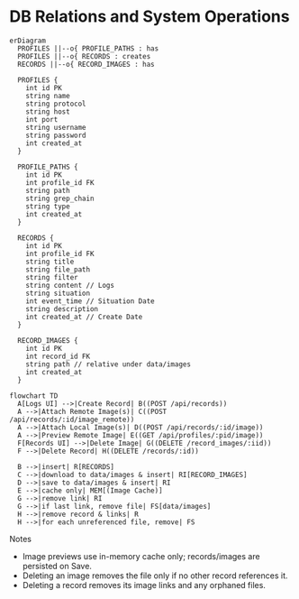 # DB Relations and System Operations

```mermaid
erDiagram
  PROFILES ||--o{ PROFILE_PATHS : has
  PROFILES ||--o{ RECORDS : creates
  RECORDS ||--o{ RECORD_IMAGES : has

  PROFILES {
    int id PK
    string name
    string protocol
    string host
    int port
    string username
    string password
    int created_at
  }

  PROFILE_PATHS {
    int id PK
    int profile_id FK
    string path
    string grep_chain
    string type
    int created_at
  }

  RECORDS {
    int id PK
    int profile_id FK
    string title
    string file_path
    string filter
    string content // Logs
    string situation
    int event_time // Situation Date
    string description
    int created_at // Create Date
  }

  RECORD_IMAGES {
    int id PK
    int record_id FK
    string path // relative under data/images
    int created_at
  }
```

```mermaid
flowchart TD
  A[Logs UI] -->|Create Record| B((POST /api/records))
  A -->|Attach Remote Image(s)| C((POST /api/records/:id/image_remote))
  A -->|Attach Local Image(s)| D((POST /api/records/:id/image))
  A -->|Preview Remote Image| E((GET /api/profiles/:pid/image))
  F[Records UI] -->|Delete Image| G((DELETE /record_images/:iid))
  F -->|Delete Record| H((DELETE /records/:id))

  B -->|insert| R[RECORDS]
  C -->|download to data/images & insert| RI[RECORD_IMAGES]
  D -->|save to data/images & insert| RI
  E -->|cache only| MEM[(Image Cache)]
  G -->|remove link| RI
  G -->|if last link, remove file| FS[data/images]
  H -->|remove record & links| R
  H -->|for each unreferenced file, remove| FS
```

Notes
- Image previews use in-memory cache only; records/images are persisted on Save.
- Deleting an image removes the file only if no other record references it.
- Deleting a record removes its image links and any orphaned files.

